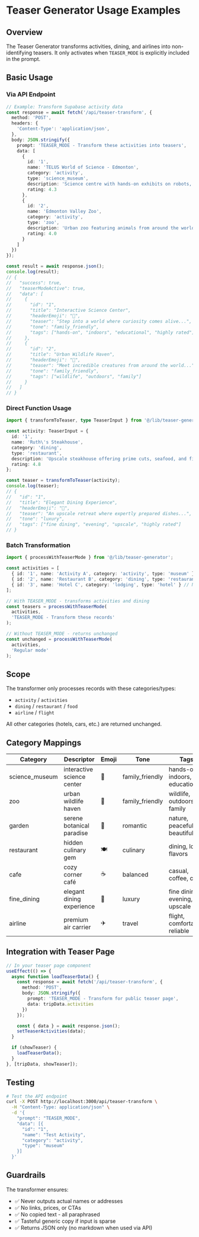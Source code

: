 # Teaser Generator Usage Examples

## Overview
The Teaser Generator transforms activities, dining, and airlines into non-identifying teasers. It only activates when `TEASER_MODE` is explicitly included in the prompt.

## Basic Usage

### Via API Endpoint

```typescript
// Example: Transform Supabase activity data
const response = await fetch('/api/teaser-transform', {
  method: 'POST',
  headers: {
    'Content-Type': 'application/json',
  },
  body: JSON.stringify({
    prompt: 'TEASER_MODE - Transform these activities into teasers',
    data: [
      {
        id: '1',
        name: 'TELUS World of Science - Edmonton',
        category: 'activity',
        type: 'science_museum',
        description: 'Science centre with hands-on exhibits on robots, the human body & more, plus a separate observatory.',
        rating: 4.3
      },
      {
        id: '2',
        name: 'Edmonton Valley Zoo',
        category: 'activity',
        type: 'zoo',
        description: 'Urban zoo featuring animals from around the world',
        rating: 4.0
      }
    ]
  })
});

const result = await response.json();
console.log(result);
// {
//   "success": true,
//   "teaserModeActive": true,
//   "data": [
//     {
//       "id": "1",
//       "title": "Interactive Science Center",
//       "headerEmoji": "🌌",
//       "teaser": "Step into a world where curiosity comes alive...",
//       "tone": "family_friendly",
//       "tags": ["hands-on", "indoors", "educational", "highly rated"]
//     },
//     {
//       "id": "2",
//       "title": "Urban Wildlife Haven",
//       "headerEmoji": "🦁",
//       "teaser": "Meet incredible creatures from around the world...",
//       "tone": "family_friendly",
//       "tags": ["wildlife", "outdoors", "family"]
//     }
//   ]
// }
```

### Direct Function Usage

```typescript
import { transformToTeaser, type TeaserInput } from '@/lib/teaser-generator';

const activity: TeaserInput = {
  id: '1',
  name: 'Ruth\'s Steakhouse',
  category: 'dining',
  type: 'restaurant',
  description: 'Upscale steakhouse offering prime cuts, seafood, and fine wines',
  rating: 4.8
};

const teaser = transformToTeaser(activity);
console.log(teaser);
// {
//   "id": "1",
//   "title": "Elegant Dining Experience",
//   "headerEmoji": "🍷",
//   "teaser": "An upscale retreat where expertly prepared dishes...",
//   "tone": "luxury",
//   "tags": ["fine dining", "evening", "upscale", "highly rated"]
// }
```

### Batch Transformation

```typescript
import { processWithTeaserMode } from '@/lib/teaser-generator';

const activities = [
  { id: '1', name: 'Activity A', category: 'activity', type: 'museum' },
  { id: '2', name: 'Restaurant B', category: 'dining', type: 'restaurant' },
  { id: '3', name: 'Hotel C', category: 'lodging', type: 'hotel' } // Not in scope
];

// With TEASER_MODE - transforms activities and dining
const teasers = processWithTeaserMode(
  activities,
  'TEASER_MODE - Transform these records'
);

// Without TEASER_MODE - returns unchanged
const unchanged = processWithTeaserMode(
  activities,
  'Regular mode'
);
```

## Scope

The transformer only processes records with these categories/types:
- `activity` / `activities`
- `dining` / `restaurant` / `food`
- `airline` / `flight`

All other categories (hotels, cars, etc.) are returned unchanged.

## Category Mappings

| Category | Descriptor | Emoji | Tone | Tags |
|----------|-----------|-------|------|------|
| science_museum | interactive science center | 🌌 | family_friendly | hands-on, indoors, educational |
| zoo | urban wildlife haven | 🦁 | family_friendly | wildlife, outdoors, family |
| garden | serene botanical paradise | 🌸 | romantic | nature, peaceful, beautiful |
| restaurant | hidden culinary gem | 🍽️ | culinary | dining, local, flavors |
| cafe | cozy corner café | ☕ | balanced | casual, coffee, cozy |
| fine_dining | elegant dining experience | 🍷 | luxury | fine dining, evening, upscale |
| airline | premium air carrier | ✈️ | travel | flight, comfortable, reliable |

## Integration with Teaser Page

```typescript
// In your teaser page component
useEffect(() => {
  async function loadTeaserData() {
    const response = await fetch('/api/teaser-transform', {
      method: 'POST',
      body: JSON.stringify({
        prompt: 'TEASER_MODE - Transform for public teaser page',
        data: tripData.activities
      })
    });

    const { data } = await response.json();
    setTeaserActivities(data);
  }

  if (showTeaser) {
    loadTeaserData();
  }
}, [tripData, showTeaser]);
```

## Testing

```bash
# Test the API endpoint
curl -X POST http://localhost:3000/api/teaser-transform \
  -H "Content-Type: application/json" \
  -d '{
    "prompt": "TEASER_MODE",
    "data": [{
      "id": "1",
      "name": "Test Activity",
      "category": "activity",
      "type": "museum"
    }]
  }'
```

## Guardrails

The transformer ensures:
- ✅ Never outputs actual names or addresses
- ✅ No links, prices, or CTAs
- ✅ No copied text - all paraphrased
- ✅ Tasteful generic copy if input is sparse
- ✅ Returns JSON only (no markdown when used via API)
